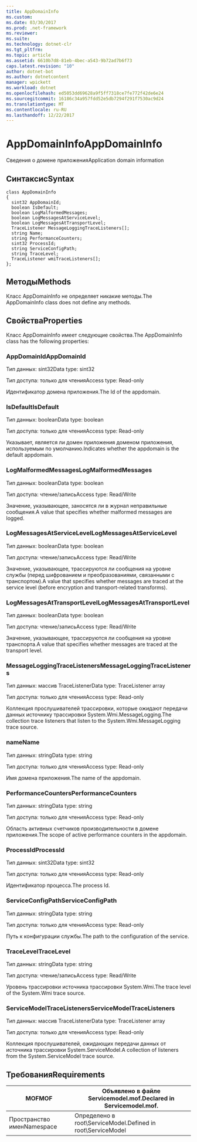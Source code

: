```yaml
---
title: AppDomainInfo
ms.custom: 
ms.date: 03/30/2017
ms.prod: .net-framework
ms.reviewer: 
ms.suite: 
ms.technology: dotnet-clr
ms.tgt_pltfrm: 
ms.topic: article
ms.assetid: 6610b7d8-81eb-4bec-a543-9b72ad7b6f73
caps.latest.revision: "10"
author: dotnet-bot
ms.author: dotnetcontent
manager: wpickett
ms.workload: dotnet
ms.openlocfilehash: ed5053dd69628a9f5ff7318ce7fe772f42de6e24
ms.sourcegitcommit: 16186c34a957fdd52e5db7294f291f7530ac9d24
ms.translationtype: MT
ms.contentlocale: ru-RU
ms.lasthandoff: 12/22/2017
---
```

# <a name="appdomaininfo"></a><span data-ttu-id="cf234-102">AppDomainInfo</span><span class="sxs-lookup"><span data-stu-id="cf234-102">AppDomainInfo</span></span>
<span data-ttu-id="cf234-103">Сведения о домене приложения</span><span class="sxs-lookup"><span data-stu-id="cf234-103">Application domain information</span></span>  
  
## <a name="syntax"></a><span data-ttu-id="cf234-104">Синтаксис</span><span class="sxs-lookup"><span data-stu-id="cf234-104">Syntax</span></span>  
  
```  
class AppDomainInfo  
{  
  sint32 AppDomainId;  
  boolean IsDefault;  
  boolean LogMalformedMessages;  
  boolean LogMessagesAtServiceLevel;  
  boolean LogMessagesAtTransportLevel;  
  TraceListener MessageLoggingTraceListeners[];  
  string Name;  
  string PerformanceCounters;  
  sint32 ProcessId;  
  string ServiceConfigPath;  
  string TraceLevel;  
  TraceListener wmiTraceListeners[];  
};  
```  
  
## <a name="methods"></a><span data-ttu-id="cf234-105">Методы</span><span class="sxs-lookup"><span data-stu-id="cf234-105">Methods</span></span>  
 <span data-ttu-id="cf234-106">Класс AppDomainInfo не определяет никакие методы.</span><span class="sxs-lookup"><span data-stu-id="cf234-106">The AppDomainInfo class does not define any methods.</span></span>  
  
## <a name="properties"></a><span data-ttu-id="cf234-107">Свойства</span><span class="sxs-lookup"><span data-stu-id="cf234-107">Properties</span></span>  
 <span data-ttu-id="cf234-108">Класс AppDomainInfo имеет следующие свойства.</span><span class="sxs-lookup"><span data-stu-id="cf234-108">The AppDomainInfo class has the following properties:</span></span>  
  
### <a name="appdomainid"></a><span data-ttu-id="cf234-109">AppDomainId</span><span class="sxs-lookup"><span data-stu-id="cf234-109">AppDomainId</span></span>  
 <span data-ttu-id="cf234-110">Тип данных: sint32</span><span class="sxs-lookup"><span data-stu-id="cf234-110">Data type: sint32</span></span>  
  
 <span data-ttu-id="cf234-111">Тип доступа: только для чтения</span><span class="sxs-lookup"><span data-stu-id="cf234-111">Access type: Read-only</span></span>  
  
 <span data-ttu-id="cf234-112">Идентификатор домена приложения.</span><span class="sxs-lookup"><span data-stu-id="cf234-112">The Id of the appdomain.</span></span>  
  
### <a name="isdefault"></a><span data-ttu-id="cf234-113">IsDefault</span><span class="sxs-lookup"><span data-stu-id="cf234-113">IsDefault</span></span>  
 <span data-ttu-id="cf234-114">Тип данных: boolean</span><span class="sxs-lookup"><span data-stu-id="cf234-114">Data type: boolean</span></span>  
  
 <span data-ttu-id="cf234-115">Тип доступа: только для чтения</span><span class="sxs-lookup"><span data-stu-id="cf234-115">Access type: Read-only</span></span>  
  
 <span data-ttu-id="cf234-116">Указывает, является ли домен приложения доменом приложения, используемым по умолчанию.</span><span class="sxs-lookup"><span data-stu-id="cf234-116">Indicates whether the appdomain is the default appdomain.</span></span>  
  
### <a name="logmalformedmessages"></a><span data-ttu-id="cf234-117">LogMalformedMessages</span><span class="sxs-lookup"><span data-stu-id="cf234-117">LogMalformedMessages</span></span>  
 <span data-ttu-id="cf234-118">Тип данных: boolean</span><span class="sxs-lookup"><span data-stu-id="cf234-118">Data type: boolean</span></span>  
  
 <span data-ttu-id="cf234-119">Тип доступа: чтение/запись</span><span class="sxs-lookup"><span data-stu-id="cf234-119">Access type: Read/Write</span></span>  
  
 <span data-ttu-id="cf234-120">Значение, указывающее, заносятся ли в журнал неправильные сообщения.</span><span class="sxs-lookup"><span data-stu-id="cf234-120">A value that specifies whether malformed messages are logged.</span></span>  
  
### <a name="logmessagesatservicelevel"></a><span data-ttu-id="cf234-121">LogMessagesAtServiceLevel</span><span class="sxs-lookup"><span data-stu-id="cf234-121">LogMessagesAtServiceLevel</span></span>  
 <span data-ttu-id="cf234-122">Тип данных: boolean</span><span class="sxs-lookup"><span data-stu-id="cf234-122">Data type: boolean</span></span>  
  
 <span data-ttu-id="cf234-123">Тип доступа: чтение/запись</span><span class="sxs-lookup"><span data-stu-id="cf234-123">Access type: Read/Write</span></span>  
  
 <span data-ttu-id="cf234-124">Значение, указывающее, трассируются ли сообщения на уровне службы (перед шифрованием и преобразованиями, связанными с транспортом).</span><span class="sxs-lookup"><span data-stu-id="cf234-124">A value that specifies whether messages are traced at the service level (before encryption and transport-related transforms).</span></span>  
  
### <a name="logmessagesattransportlevel"></a><span data-ttu-id="cf234-125">LogMessagesAtTransportLevel</span><span class="sxs-lookup"><span data-stu-id="cf234-125">LogMessagesAtTransportLevel</span></span>  
 <span data-ttu-id="cf234-126">Тип данных: boolean</span><span class="sxs-lookup"><span data-stu-id="cf234-126">Data type: boolean</span></span>  
  
 <span data-ttu-id="cf234-127">Тип доступа: чтение/запись</span><span class="sxs-lookup"><span data-stu-id="cf234-127">Access type: Read/Write</span></span>  
  
 <span data-ttu-id="cf234-128">Значение, указывающее, трассируются ли сообщения на уровне транспорта.</span><span class="sxs-lookup"><span data-stu-id="cf234-128">A value that specifies whether messages are traced at the transport level.</span></span>  
  
### <a name="messageloggingtracelisteners"></a><span data-ttu-id="cf234-129">MessageLoggingTraceListeners</span><span class="sxs-lookup"><span data-stu-id="cf234-129">MessageLoggingTraceListeners</span></span>  
 <span data-ttu-id="cf234-130">Тип данных: массив TraceListener</span><span class="sxs-lookup"><span data-stu-id="cf234-130">Data type: TraceListener array</span></span>  
  
 <span data-ttu-id="cf234-131">Тип доступа: только для чтения</span><span class="sxs-lookup"><span data-stu-id="cf234-131">Access type: Read-only</span></span>  
  
 <span data-ttu-id="cf234-132">Коллекция прослушивателей трассировки, которые ожидают передачи данных источнику трассировки System.Wmi.MessageLogging.</span><span class="sxs-lookup"><span data-stu-id="cf234-132">The collection trace listeners that listen to the System.Wmi.MessageLogging trace source.</span></span>  
  
### <a name="name"></a><span data-ttu-id="cf234-133">name</span><span class="sxs-lookup"><span data-stu-id="cf234-133">Name</span></span>  
 <span data-ttu-id="cf234-134">Тип данных: string</span><span class="sxs-lookup"><span data-stu-id="cf234-134">Data type: string</span></span>  
  
 <span data-ttu-id="cf234-135">Тип доступа: только для чтения</span><span class="sxs-lookup"><span data-stu-id="cf234-135">Access type: Read-only</span></span>  
  
 <span data-ttu-id="cf234-136">Имя домена приложения.</span><span class="sxs-lookup"><span data-stu-id="cf234-136">The name of the appdomain.</span></span>  
  
### <a name="performancecounters"></a><span data-ttu-id="cf234-137">PerformanceCounters</span><span class="sxs-lookup"><span data-stu-id="cf234-137">PerformanceCounters</span></span>  
 <span data-ttu-id="cf234-138">Тип данных: string</span><span class="sxs-lookup"><span data-stu-id="cf234-138">Data type: string</span></span>  
  
 <span data-ttu-id="cf234-139">Тип доступа: только для чтения</span><span class="sxs-lookup"><span data-stu-id="cf234-139">Access type: Read-only</span></span>  
  
 <span data-ttu-id="cf234-140">Область активных счетчиков производительности в домене приложения.</span><span class="sxs-lookup"><span data-stu-id="cf234-140">The scope of active performance counters in the appdomain.</span></span>  
  
### <a name="processid"></a><span data-ttu-id="cf234-141">ProcessId</span><span class="sxs-lookup"><span data-stu-id="cf234-141">ProcessId</span></span>  
 <span data-ttu-id="cf234-142">Тип данных: sint32</span><span class="sxs-lookup"><span data-stu-id="cf234-142">Data type: sint32</span></span>  
  
 <span data-ttu-id="cf234-143">Тип доступа: только для чтения</span><span class="sxs-lookup"><span data-stu-id="cf234-143">Access type: Read-only</span></span>  
  
 <span data-ttu-id="cf234-144">Идентификатор процесса.</span><span class="sxs-lookup"><span data-stu-id="cf234-144">The process Id.</span></span>  
  
### <a name="serviceconfigpath"></a><span data-ttu-id="cf234-145">ServiceConfigPath</span><span class="sxs-lookup"><span data-stu-id="cf234-145">ServiceConfigPath</span></span>  
 <span data-ttu-id="cf234-146">Тип данных: string</span><span class="sxs-lookup"><span data-stu-id="cf234-146">Data type: string</span></span>  
  
 <span data-ttu-id="cf234-147">Тип доступа: только для чтения</span><span class="sxs-lookup"><span data-stu-id="cf234-147">Access type: Read-only</span></span>  
  
 <span data-ttu-id="cf234-148">Путь к конфигурации службы.</span><span class="sxs-lookup"><span data-stu-id="cf234-148">The path to the configuration of the service.</span></span>  
  
### <a name="tracelevel"></a><span data-ttu-id="cf234-149">TraceLevel</span><span class="sxs-lookup"><span data-stu-id="cf234-149">TraceLevel</span></span>  
 <span data-ttu-id="cf234-150">Тип данных: string</span><span class="sxs-lookup"><span data-stu-id="cf234-150">Data type: string</span></span>  
  
 <span data-ttu-id="cf234-151">Тип доступа: чтение/запись</span><span class="sxs-lookup"><span data-stu-id="cf234-151">Access type: Read/Write</span></span>  
  
 <span data-ttu-id="cf234-152">Уровень трассировки источника трассировки System.Wmi.</span><span class="sxs-lookup"><span data-stu-id="cf234-152">The trace level of the System.Wmi trace source.</span></span>  
  
### <a name="servicemodeltracelisteners"></a><span data-ttu-id="cf234-153">ServiceModelTraceListeners</span><span class="sxs-lookup"><span data-stu-id="cf234-153">ServiceModelTraceListeners</span></span>  
 <span data-ttu-id="cf234-154">Тип данных: массив TraceListener</span><span class="sxs-lookup"><span data-stu-id="cf234-154">Data type: TraceListener array</span></span>  
  
 <span data-ttu-id="cf234-155">Тип доступа: только для чтения</span><span class="sxs-lookup"><span data-stu-id="cf234-155">Access type: Read-only</span></span>  
  
 <span data-ttu-id="cf234-156">Коллекция прослушивателей, ожидающих передачи данных от источника трассировки System.ServiceModel.</span><span class="sxs-lookup"><span data-stu-id="cf234-156">A collection of listeners from the System.ServiceModel trace source.</span></span>  
  
## <a name="requirements"></a><span data-ttu-id="cf234-157">Требования</span><span class="sxs-lookup"><span data-stu-id="cf234-157">Requirements</span></span>  
  
|<span data-ttu-id="cf234-158">MOF</span><span class="sxs-lookup"><span data-stu-id="cf234-158">MOF</span></span>|<span data-ttu-id="cf234-159">Объявлено в файле Servicemodel.mof.</span><span class="sxs-lookup"><span data-stu-id="cf234-159">Declared in Servicemodel.mof.</span></span>|  
|---------|-----------------------------------|  
|<span data-ttu-id="cf234-160">Пространство имен</span><span class="sxs-lookup"><span data-stu-id="cf234-160">Namespace</span></span>|<span data-ttu-id="cf234-161">Определено в root\ServiceModel.</span><span class="sxs-lookup"><span data-stu-id="cf234-161">Defined in root\ServiceModel</span></span>|
